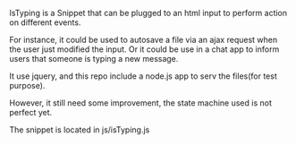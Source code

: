 IsTyping is a Snippet that can be plugged to an html input to perform action on different events.

For instance, it could be used to autosave a file via an ajax request when the user just modified the input. Or it could be use in a chat app to inform users that someone is typing a new message.

It use jquery, and this repo include a node.js app to serv the files(for test purpose).

However, it still need some improvement, the state machine used is not perfect yet.

The snippet is located in js/isTyping.js
